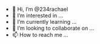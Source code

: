 - 👋 Hi, I’m @234rachael
- 👀 I’m interested in ...
- 🌱 I’m currently learning ...
- 💞️ I’m looking to collaborate on ...
- 📫 How to reach me ...

<!---
234rachael/234rachael is a ✨ special ✨ repository because its `README.md` (this file) appears on your GitHub profile.
You can click the Preview link to take a look at your changes.
--->
